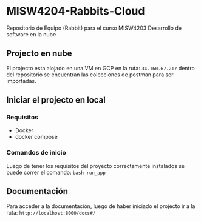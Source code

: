 # MISW4204-Rabbits-Cloud

Repositorio de Equipo (Rabbit) para el curso MISW4203 Desarrollo de software en la nube

## Projecto en nube

El projecto esta alojado en una VM en GCP en la ruta: `34.160.67.217` dentro del repositorio se encuentran las colecciones de postman para ser importadas.

## Iniciar el projecto en local

### Requisitos

- Docker
- docker compose

### Comandos de inicio

Luego de tener los requisitos del proyecto correctamente instalados se puede correr el comando: `bash run_app`

## Documentación

Para acceder a la documentación, luego de haber iniciado el projecto ir a la ruta: `http://localhost:8000/docs#/`
